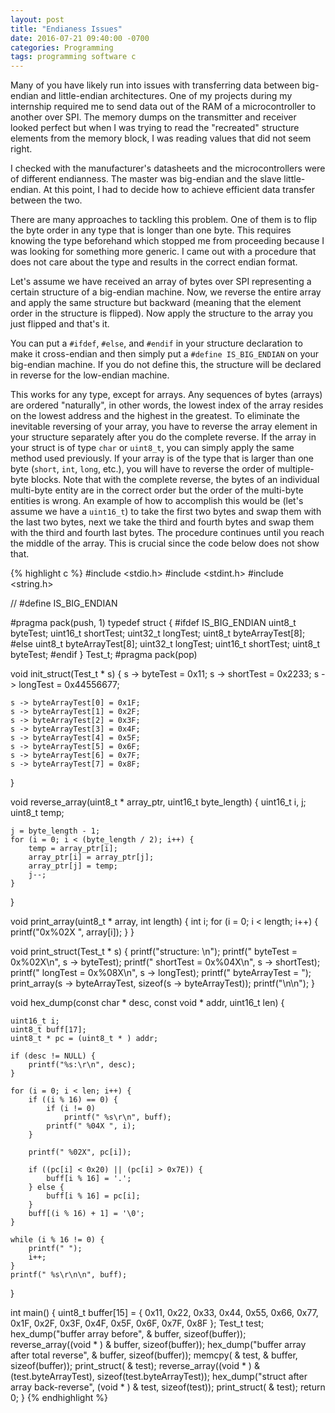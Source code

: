 ```yaml
---
layout: post
title: "Endianess Issues"
date: 2016-07-21 09:40:00 -0700
categories: Programming
tags: programming software c
---
```


Many of you have likely run into issues with transferring data between big-endian and little-endian architectures. One of my projects during my internship required me to send data out of the RAM of a microcontroller to another over SPI. The memory dumps on the transmitter and receiver looked perfect but when I was trying to read the "recreated" structure elements from the memory block, I was reading values that did not seem right.

I checked with the manufacturer's datasheets and the microcontrollers were of different endianness. The master was big-endian and the slave little-endian. At this point, I had to decide how to achieve efficient data transfer between the two.

There are many approaches to tackling this problem. One of them is to flip the byte order in any type that is longer than one byte. This requires knowing the type beforehand which stopped me from proceeding because I was looking for something more generic. I came out with a procedure that does not care about the type and results in the correct endian format.

Let's assume we have received an array of bytes over SPI representing a certain structure of a big-endian machine. Now, we reverse the entire array and apply the same structure but backward (meaning that the element order in the structure is flipped). Now apply the structure to the array you just flipped and that's it.

You can put a `#ifdef`, `#else`, and `#endif` in your structure declaration to make it cross-endian and then simply put a `#define IS_BIG_ENDIAN` on your big-endian machine. If you do not define this, the structure will be declared in reverse for the low-endian machine.

This works for any type, except for arrays. Any sequences of bytes (arrays) are ordered "naturally", in other words, the lowest index of the array resides on the lowest address and the highest in the greatest. To eliminate the inevitable reversing of your array, you have to reverse the array element in your structure separately after you do the complete reverse. If the array in your struct is of type `char` or `uint8_t`, you can simply apply the same method used previously. If your array is of the type that is larger than one byte (`short`, `int`, `long`, etc.), you will have to reverse the order of multiple-byte blocks. Note that with the complete reverse, the bytes of an individual multi-byte entity are in the correct order but the order of the multi-byte entities is wrong. An example of how to accomplish this would be (let's assume we have a `uint16_t`) to take the first two bytes and swap them with the last two bytes, next we take the third and fourth bytes and swap them with the third and fourth last bytes. The procedure continues until you reach the middle of the array. This is crucial since the code below does not show that.

{% highlight c %}
#include <stdio.h>
#include <stdint.h>
#include <string.h>

// #define IS_BIG_ENDIAN

#pragma pack(push, 1)
typedef struct {
    #ifdef IS_BIG_ENDIAN
    uint8_t byteTest;
    uint16_t shortTest;
    uint32_t longTest;
    uint8_t byteArrayTest[8];
    #else
    uint8_t byteArrayTest[8];
    uint32_t longTest;
    uint16_t shortTest;
    uint8_t byteTest;
    #endif
}
Test_t;
#pragma pack(pop)

void init_struct(Test_t * s) {
    s -> byteTest = 0x11;
    s -> shortTest = 0x2233;
    s -> longTest = 0x44556677;

    s -> byteArrayTest[0] = 0x1F;
    s -> byteArrayTest[1] = 0x2F;
    s -> byteArrayTest[2] = 0x3F;
    s -> byteArrayTest[3] = 0x4F;
    s -> byteArrayTest[4] = 0x5F;
    s -> byteArrayTest[5] = 0x6F;
    s -> byteArrayTest[6] = 0x7F;
    s -> byteArrayTest[7] = 0x8F;
}

void reverse_array(uint8_t * array_ptr, uint16_t byte_length) {
    uint16_t i, j;
    uint8_t temp;

    j = byte_length - 1;
    for (i = 0; i < (byte_length / 2); i++) {
        temp = array_ptr[i];
        array_ptr[i] = array_ptr[j];
        array_ptr[j] = temp;
        j--;
    }
}

void print_array(uint8_t * array, int length) {
    int i;
    for (i = 0; i < length; i++) {
        printf("0x%02X ", array[i]);
    }
}

void print_struct(Test_t * s) {
    printf("structure: \n");
    printf(" byteTest = 0x%02X\n", s -> byteTest);
    printf(" shortTest = 0x%04X\n", s -> shortTest);
    printf(" longTest = 0x%08X\n", s -> longTest);
    printf(" byteArrayTest = ");
    print_array(s -> byteArrayTest, sizeof(s -> byteArrayTest));
    printf("\n\n");
}

void hex_dump(const char * desc,
    const void * addr, uint16_t len) {

    uint16_t i;
    uint8_t buff[17];
    uint8_t * pc = (uint8_t * ) addr;

    if (desc != NULL) {
        printf("%s:\r\n", desc);
    }

    for (i = 0; i < len; i++) {
        if ((i % 16) == 0) {
            if (i != 0)
                printf(" %s\r\n", buff);
            printf(" %04X ", i);
        }

        printf(" %02X", pc[i]);

        if ((pc[i] < 0x20) || (pc[i] > 0x7E)) {
            buff[i % 16] = '.';
        } else {
            buff[i % 16] = pc[i];
        }
        buff[(i % 16) + 1] = '\0';
    }

    while (i % 16 != 0) {
        printf(" ");
        i++;
    }
    printf(" %s\r\n\n", buff);
}

int main() {
    uint8_t buffer[15] = {
        0x11,
        0x22,
        0x33,
        0x44,
        0x55,
        0x66,
        0x77,
        0x1F,
        0x2F,
        0x3F,
        0x4F,
        0x5F,
        0x6F,
        0x7F,
        0x8F
    };
    Test_t test;
    hex_dump("buffer array before", & buffer, sizeof(buffer));
    reverse_array((void * ) & buffer, sizeof(buffer));
    hex_dump("buffer array after total reverse", & buffer, sizeof(buffer));
    memcpy( & test, & buffer, sizeof(buffer));
    print_struct( & test);
    reverse_array((void * ) & (test.byteArrayTest), sizeof(test.byteArrayTest));
    hex_dump("struct after array back-reverse", (void * ) & test, sizeof(test));
    print_struct( & test);
    return 0;
}
{% endhighlight %}
